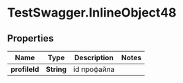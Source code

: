 # TestSwagger.InlineObject48

## Properties

Name | Type | Description | Notes
------------ | ------------- | ------------- | -------------
**profileId** | **String** | id профайла | 



